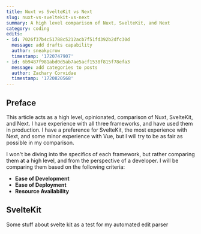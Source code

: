 ```yaml
---
title: Nuxt vs SvelteKit vs Next
slug: nuxt-vs-sveltekit-vs-next
summary: A high level comparison of Nuxt, SvelteKit, and Next
category: coding
edits:
- id: 7026f37b4c51788c5212acb7f51fd392b2dfc30d
  message: add drafts capability
  author: sneakycrow
  timestamp: '1720747907'
- id: 6b9487f981abd0d5ab7ae5acf1538f815f78efa3
  message: add categories to posts
  author: Zachary Corvidae
  timestamp: '1720820568'
---
```


## Preface

This article acts as a high level, opinionated, comparison of Nuxt, SvelteKit, and Next. I have experience with all three frameworks, and have used them in production. I have a preference for SvelteKit, the most experience with Next, and some minor experience with Vue, but I will try to be as fair as possible in my comparison.

I won't be diving into the specifics of each framework, but rather comparing them at a high level, and from the perspective of a developer. I will be comparing them based on the following criteria:

- **Ease of Development**
- **Ease of Deployment**
- **Resource Availability**


## SvelteKit

Some stuff about svelte kit as a test for my automated edit parser
